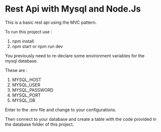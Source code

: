 # Rest Api with Mysql and Node.Js

This is a basic rest api using the MVC pattern.

To run this project use : 
1. npm install
2. npm start or npm run dev

You previously need to re-declare some environment variables for the mysql database. 

These are : 
1. MYSQL_HOST 
2. MYSQL_USER
3. MYSQL_PASSWORD
4. MYSQL_PORT
5. MYSQL_DB

Enter to the .env file and change to your configurations.

Then connect to your database and create a table with the code provided in the database folder of this project. 